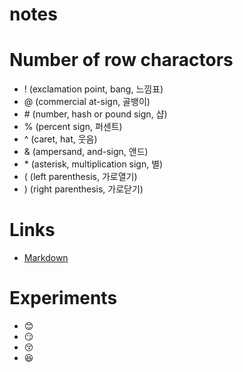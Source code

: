 # notes

# Number of row charactors
* ! (exclamation point, bang, 느낌표)
* @ (commercial at-sign, 골뱅이)
* \# (number, hash or pound sign, 샵)
* % (percent sign, 퍼센트)
* ^ (caret, hat, 웃음)
* & (ampersand, and-sign, 앤드)
* \* (asterisk, multiplication sign, 별)
* ( (left parenthesis, 가로열기)
* ) (right parenthesis, 가로닫기)
  
# Links
* [Markdown](https://www.markdownguide.org/basic-syntax/)

# Experiments
* :blush:
* :smirk:
* :kissing_closed_eyes:
* :satisfied:
